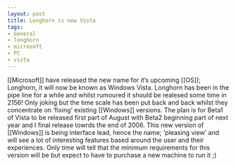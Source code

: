 ```yaml
---
layout: post
title: Longhorn is now Vista
tags:
- General
- longhorn
- microsoft
- PC
- vista
---
```


[[Microsoft]] have released the new name for it’s upcoming [[OS]]; Longhorn, it will now be known as Windows Vista. Longhorn has been in the pipe line for a while and whilst rumoured it should be realesed some time in 2156! Only joking but the time scale has been put back and back whilst they concentrate on ‘fixing’ existing [[Windows]] versions.
The plan is for Beta1 of Vista to be released first part of August with Beta2 beginning part of next year and I final release towrds the end of 2006.
This new version of [[Windows]] is being interface lead, hence the name; ‘pleasing view’ and will see a lot of interesting features based around the user and their experiences. Only time will tell that the minimum requirements for this version will be but expect to have to purchase a new machine to run it ;)

